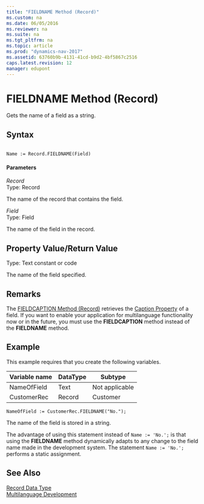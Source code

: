 ```yaml
---
title: "FIELDNAME Method (Record)"
ms.custom: na
ms.date: 06/05/2016
ms.reviewer: na
ms.suite: na
ms.tgt_pltfrm: na
ms.topic: article
ms.prod: "dynamics-nav-2017"
ms.assetid: 63760b9b-4131-41cd-b9d2-4bf5867c2516
caps.latest.revision: 12
manager: edupont
---
```

# FIELDNAME Method (Record)
Gets the name of a field as a string.  

## Syntax  

```  

Name := Record.FIELDNAME(Field)  
```  

#### Parameters  
 *Record*  
 Type: Record  

 The name of the record that contains the field.  

 *Field*  
 Type: Field  

 The name of the field in the record.  

## Property Value/Return Value  
 Type: Text constant or code  

 The name of the field specified.  

## Remarks  
 The [FIELDCAPTION Method \(Record\)](devenv-FIELDCAPTION-Method-Record.md) retrieves the [Caption Property](../devenv-Caption-Property.md) of a field. If you want to enable your application for multilanguage functionality now or in the future, you must use the **FIELDCAPTION** method instead of the **FIELDNAME** method.  

## Example  
 This example requires that you create the following variables.  

|Variable name|DataType|Subtype|  
|-------------------|--------------|-------------|  
|NameOfField|Text|Not applicable|  
|CustomerRec|Record|Customer|  

```  
NameOfField := CustomerRec.FIELDNAME("No.");  
```  

 The name of the field is stored in a string.  

 The advantage of using this statement instead of `Name := 'No.';` is that using the **FIELDNAME** method dynamically adapts to any change to the field name made in the development system. The statement `Name := 'No.';` performs a static assignment.  

## See Also  
 [Record Data Type](Record-Data-Type.md)   
 [Multilanguage Development](Multilanguage-Development.md)
